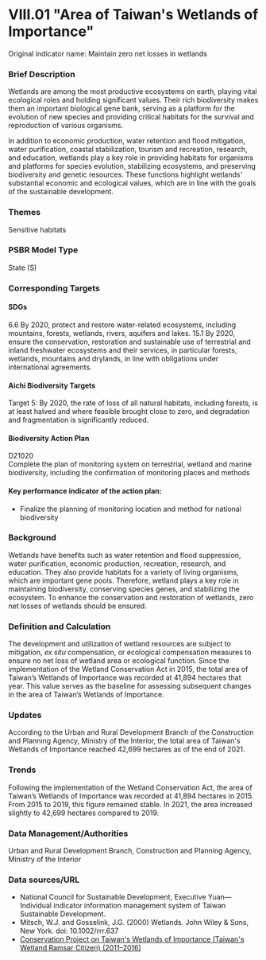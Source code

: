 # VIII.01 "Area of Taiwan's Wetlands of Importance"
Original indicator name: Maintain zero net losses in wetlands

<script type="text/javascript" src="http://cdn.mathjax.org/mathjax/latest/MathJax.js?config=TeX-AMS-MML_HTMLorMML"></script>

### Brief Description
Wetlands are among the most productive ecosystems on earth, playing vital ecological roles and holding significant values. Their rich biodiversity makes them an important biological gene bank, serving as a platform for the evolution of new species and providing critical habitats for the survival and reproduction of various organisms.

In addition to economic production, water retention and flood mitigation, water purification, coastal stabilization, tourism and recreation, research, and education, wetlands play a key role in providing habitats for organisms and platforms for species evolution, stabilizing ecosystems, and preserving biodiversity and genetic resources. These functions highlight wetlands' substantial economic and ecological values, which are in line with the goals of the sustainable development.

### Themes
Sensitive habitats
### PSBR Model Type
State (S)
### Corresponding Targets
#### SDGs
6.6 By 2020, protect and restore water-related ecosystems, including mountains, forests, wetlands, rivers, aquifers and lakes. 15.1 By 2020, ensure the conservation, restoration and sustainable use of terrestrial and inland freshwater ecosystems and their services, in particular forests, wetlands, mountains and drylands, in line with obligations under international agreements.
#### Aichi Biodiversity Targets
Target 5: By 2020, the rate of loss of all natural habitats, including forests, is at least halved and where feasible brought close to zero, and degradation and fragmentation is significantly reduced.
#### Biodiversity Action Plan
D21020 <br> Complete the plan of monitoring system on terrestrial, wetland and marine biodiversity, including the confirmation of monitoring places and methods
#### Key performance indicator of the action plan:
* Finalize the planning of monitoring location and method for national biodiversity
### Background
Wetlands have benefits such as water retention and flood suppression, water purification, economic production, recreation, research, and education. They also provide habitats for a variety of living organisms, which are important gene pools. Therefore, wetland plays a key role in maintaining biodiversity, conserving species genes, and stabilizing the ecosystem. To enhance the conservation and restoration of wetlands, zero net losses of wetlands should be ensured.
### Definition and Calculation
The development and utilization of wetland resources are subject to mitigation, *ex situ* compensation, or ecological compensation measures to ensure no net loss of wetland area or ecological function. Since the implementation of the Wetland Conservation Act in 2015, the total area of Taiwan’s Wetlands of Importance was recorded at 41,894 hectares that year. This value serves as the baseline for assessing subsequent changes in the area of Taiwan’s Wetlands of Importance.
### Updates
According to the Urban and Rural Development Branch of the Construction and Planning Agency, Ministry of the Interior, the total area of Taiwan's Wetlands of Importance reached 42,699 hectares as of the end of 2021.
### Trends
Following the implementation of the Wetland Conservation Act, the area of Taiwan’s Wetlands of Importance was recorded at 41,894 hectares in 2015. From 2015 to 2019, this figure remained stable. In 2021, the area increased slightly to 42,699 hectares compared to 2019.
### Data Management/Authorities
Urban and Rural Development Branch, Construction and Planning Agency, Ministry of the Interior
### Data sources/URL
* National Council for Sustainable Development, Executive Yuan— Individual indicator information management system of Taiwan Sustainable Development.
* Mitsch, W.J. and Gosselink, J.G. (2000) Wetlands. John Wiley & Sons, New York. doi: 10.1002/rrr.637
* [Conservation Project on Taiwan's Wetlands of Importance (Taiwan's Wetland Ramsar Citizen) (2011–2016)](http://wetland-tw.tcd.gov.tw/WetLandWeb/landprotect.php)